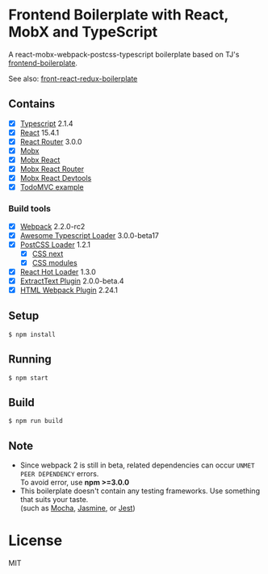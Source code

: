 # Frontend Boilerplate with React, MobX and TypeScript

A react-mobx-webpack-postcss-typescript boilerplate based on TJ's [frontend-boilerplate](https://github.com/tj/frontend-boilerplate).

See also: [front-react-redux-boilerplate](https://github.com/rokoroku/typescript-react-redux-boilerplate)

## Contains

- [x] [Typescript](https://www.typescriptlang.org/) 2.1.4
- [x] [React](https://facebook.github.io/react/) 15.4.1
- [x] [React Router](https://github.com/ReactTraining/react-router/) 3.0.0
- [x] [Mobx](https://github.com/mobxjs/mobx)
- [x] [Mobx React](https://github.com/mobxjs/mobx-react)
- [x] [Mobx React Router](https://github.com/alisd23/mobx-react-router/)
- [x] [Mobx React Devtools](https://github.com/mobxjs/mobx-react-devtools)
- [x] [TodoMVC example](http://todomvc.com)

### Build tools

- [x] [Webpack](https://webpack.github.io) 2.2.0-rc2
- [x] [Awesome Typescript Loader](https://github.com/s-panferov/awesome-typescript-loader) 3.0.0-beta17
- [x] [PostCSS Loader](https://github.com/postcss/postcss-loader) 1.2.1
  - [x] [CSS next](https://github.com/MoOx/postcss-cssnext)
  - [x] [CSS modules](https://github.com/css-modules/css-modules)
- [x] [React Hot Loader](https://github.com/gaearon/react-hot-loader) 1.3.0
- [x] [ExtractText Plugin](https://github.com/webpack/extract-text-webpack-plugin) 2.0.0-beta.4
- [x] [HTML Webpack Plugin](https://github.com/ampedandwired/html-webpack-plugin) 2.24.1

## Setup

```
$ npm install
```

## Running

```
$ npm start
```

## Build

```
$ npm run build
```

## Note

- Since webpack 2 is still in beta, related dependencies can occur ``UNMET PEER DEPENDENCY`` errors.  
To avoid error, use **npm >=3.0.0**
- This boilerplate doesn't contain any testing frameworks. Use something that suits your taste.  
(such as [Mocha](https://github.com/mochajs/mocha), [Jasmine](https://github.com/jasmine/jasmine), or [Jest](https://github.com/facebook/jest))


# License

MIT
